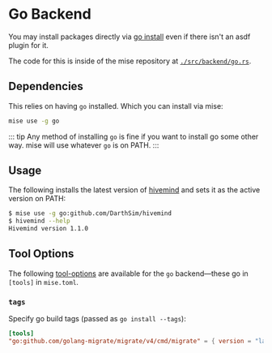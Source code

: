 # Go Backend <Badge type="warning" text="experimental" />

You may install packages directly via [go install](https://go.dev/doc/install) even if there
isn't an asdf plugin for it.

The code for this is inside of the mise repository at [`./src/backend/go.rs`](https://github.com/jdx/mise/blob/main/src/backend/go.rs).

## Dependencies

This relies on having `go` installed. Which you can install via mise:

```sh
mise use -g go
```

::: tip
Any method of installing `go` is fine if you want to install go some other way.
mise will use whatever `go` is on PATH.
:::

## Usage

The following installs the latest version of [hivemind](https://github.com/DarthSim/hivemind) and
sets it as the active version on PATH:

```sh
$ mise use -g go:github.com/DarthSim/hivemind
$ hivemind --help
Hivemind version 1.1.0
```

## Tool Options

The following [tool-options](/dev-tools/#tool-options) are available for the `go` backend—these
go in `[tools]` in `mise.toml`.

### `tags`

Specify go build tags (passed as `go install --tags`):

```toml
[tools]
"go:github.com/golang-migrate/migrate/v4/cmd/migrate" = { version = "latest", tags = "postgres" }
```
